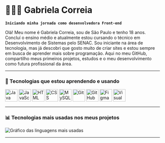 # 👩🏻‍💻 Gabriela Correia

**`Iniciando minha jornada como desenvolvedora Front-end`**

Olá! Meu nome é Gabriela Correia, sou de São Paulo e tenho 18 anos. Concluí o ensino médio e atualmente estou cursando o técnico em Desenvolvimento de Sistemas pelo SENAC. Sou iniciante na área de tecnologia, mas já descobri que gosto muito de criar sites e estou sempre em busca de aprender mais sobre programação. Aqui no meu GitHub, compartilho meus primeiros projetos, estudos e o meu desenvolvimento como futura profissional da área.

---

### 🚀 Tecnologias que estou aprendendo e usando

<p align="left">
  <img src="https://cdn.jsdelivr.net/gh/devicons/devicon/icons/java/java-original.svg" title="Java" width="40" />
  <img src="https://cdn.jsdelivr.net/gh/devicons/devicon/icons/javascript/javascript-original.svg" title="JavaScript" width="40" />
  <img src="https://cdn.jsdelivr.net/gh/devicons/devicon/icons/html5/html5-original.svg" title="HTML" width="40" />
  <img src="https://cdn.jsdelivr.net/gh/devicons/devicon/icons/css3/css3-original.svg" title="CSS" width="40" />
  <img src="https://cdn.jsdelivr.net/gh/devicons/devicon/icons/mysql/mysql-original.svg" title="MySQL" width="40" />
  <img src="https://cdn.jsdelivr.net/gh/devicons/devicon/icons/git/git-original.svg" title="Git" width="40" />
  <img src="https://cdn.jsdelivr.net/gh/devicons/devicon/icons/github/github-original.svg" title="GitHub" width="40" />
  <img src="https://cdn.jsdelivr.net/gh/devicons/devicon/icons/figma/figma-original.svg" title="Figma" width="40" />
  <img src="https://cdn.jsdelivr.net/gh/devicons/devicon/icons/vscode/vscode-original.svg" title="Visual Studio Code" width="40" />
</p>

---

### 📊 Tecnologias mais usadas nos meus projetos

<p align="left">
  <img 
    src="https://github-readme-stats.vercel.app/api/top-langs/?username=gabriela-correia&layout=compact&theme=tokyonight&locale=pt-br&custom_title=Linguagens%20Mais%20Usadas" 
    alt="Gráfico das linguagens mais usadas"
  />
</p>

---

<!-- Se quiser adicionar mais seções, como projetos, redes sociais ou contato, posso ajudar também! -->

